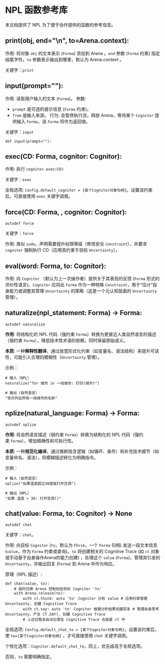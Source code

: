 # NPL 函数参考库
本文档提供了 NPL 为了便于协作提供的函数的参考信息。

## print(obj, end="\n", to=Arena.context):

作用: 将对象 `obj` 的文本表示 (`Forma`) 添加到 Arena 。`end` 参数 (`Forma` 约束) 指定结尾字符。`to` 参数表示输出到哪里，默认为 Arena.context 。

关键字：`print`

## input(prompt=""):

作用: 读取用户输入的文本 (`Forma`)。
参数: 
- `prompt` 是可选的提示信息 (`Forma` 约束)。
- `from` 是输入来源。
行为: 会暂停执行流，释放 Arena，等待某个 `Cognitor` 提供输入 `Forma`，该 `Forma` 将作为返回值。

关键字：`input`

```npl
def input(prompt=""):
```

## exec(CD: Forma, cognitor: Cognitor):

作用: 执行 `cognitor.exec(CD)`

关键字：`exec`

全局选项: `Config.default_cognitor = {某个Cognitor对象句柄}`。设置该约束后，可直接使用 `exec` 关键字调用。

## force(CD: Forma, , cognitor: Cognitor):

`autodef force`

关键字：`force`

作用: 类似 `sudo`，声明需要提升权限等级（修改安全 `Constraint`），并要求 `cognitor` 强制执行 CD（应用其约束于目标 `Uncertainty`）。

## eval(word: Forma, to: Cognitor):

作用: 向 `Cognitor` （默认为上一次操作者）提供关于其表现的反馈 (`Forma` 形式的评价性语言)。`Cognitor` 应将此 `Forma` 作为一种特殊 `Constraint`，用于“估计”自身能力或调整其管理 `Uncertainty` 的策略（这是一个元认知层面的 `Uncertainty` 管理）。

## naturalize(npl_statement: Forma) -> Forma:

`autodef naturalize`

**作用**: 将结构化的 NPL 代码（强约束 `Forma`）转换为更接近人类自然语言的描述（弱约束 `Forma`），降低技术性术语的依赖，同时保留原始语义。

**本质**: 一种**解释性翻译**，通过放宽形式化约束（如变量名、语法结构）来提升可读性，可能引入合理的模糊性（`Uncertainty` 管理）。

示例：
```
# 输入（NPL）  
naturalize("for 城市 in 一线城市: 打印(城市)")  

# 输出（自然语言）  
"依次列出所有一线城市的名称"  
```

## nplize(natural_language: Forma) -> Forma:

`autodef nplize`

**作用**: 将自然语言描述（弱约束 `Forma`）转换为结构化的 NPL 代码（强约束 `Forma`），增加精确性和可执行性。  

**本质**: 一种**规范化编译**，通过推断隐含逻辑（如循环、条件）和补充技术细节（如变量命名、语法），将模糊描述转化为明确指令。

示例：
```
# 输入（自然语言）  
nplize("如果温度超过30度就打开空调")  

# 输出（NPL）  
"如果 温度 > 30: 打开空调()"  
```

## chat(value: Forma, to: Cognitor) -> None

`autodef chat`

关键字：`chat`。

作用: 向目标 `Cognitor` (`to`，默认为 `Fhrsk`，一个 `Forma` 句柄) 发送一段文本信息 (`value`，作为 `Forma` 约束或查询)。`to` 将创建相关的 Cognitive Trace (如 `ct` 对象或手动基于自身操作Arena的能力创建) ，处理这个 `value` (`Forma`)，管理其引发的 `Uncertainty`，并输出回复 (`Forma`) 到 Arena 中作为响应。

原理（NPL 描述）:
```npl
def chat(value, to):
    # 临时切换 Arena 控制权给目标 Cognitor 'to'
    with Arena.release(to):
        with ct.think: auto 'to' Cognitor 分析 value # 应用约束管理 Uncertainty, 创建 Cognitive Trace
        with ct.say: auto 'to' Cognitor 根据分析结果创建回复 # 管理自身思考 Uncertainty，产生 CT.SAY), 创建 Cognitive Trace
        # 上述过程会自动记录在 Cognitive Trace 也就是 ct 中
```

全局选项: `Config.default_chat_to = {某个Cognitor对象句柄}`。设置该约束后，使 `to={某个Cognitor对象句柄}` ，才可直接使用 `chat` 关键字调用。

个性化选项：`Cognitor.default_chat_to`，同上，优先级高于全局选项。

否则，`to` 需要明确指定。
